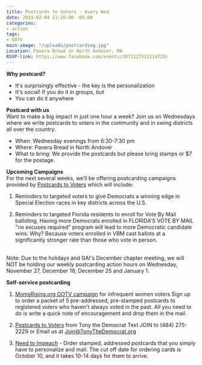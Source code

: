 ```yaml
---
title: Postcards to Voters - every Wed
date: 2019-02-04 21:26:00 -05:00
categories:
- action
tags:
- GOTV
main-image: "/uploads/postcarding.jpg"
Location: Panera Bread in North Andover, MA
RSVP-link: https://www.facebook.com/events/2071127513214729/
---
```


**Why postcard?**
* It's surprisingly effective - the key is the personalization
* It's social! If you do it in groups, but 
* You can do it anywhere

**Postcard with us** <BR>
Want to make a big impact in just one hour a week? Join us on Wednesdays where we write postcards to voters in the community and in swing districts all over the country.
* When: Wednesday evenings from 6:30-7:30 pm
* Where: Panera Bread in North Andover
* What to bring: We provide the postcards but please bring stamps or $7 for the postage. 

**Upcoming Campaigns** <BR>
For the next several weeks, we’ll be offering postcarding campaigns provided by [Postcards to Voters](http://Postcardstovoters.org) which will include: 

1. Reminders to targeted voters to give Democrats a winning edge in Special Election races in key districts across the U.S. 

2. Reminders to targeted Florida residents to enroll for Vote By Mail balloting. Having more Democrats enrolled in FLORIDA'S VOTE BY MAIL "no excuses required" program will lead to more Democratic candidate wins. Why? Because voters enrolled in VBM cast ballots at a significantly stronger rate than those who vote in person.
<BR>
Note: Due to the holidays and GAI's December chapter meeting, we will NOT be holding our weekly postcarding action hours on Wednesday, November 27, December 18, December 25 and January 1.

**Self-service postcarding**
1. [MomsRising.org GOTV campaign](https://bit.ly/2ybtSBg) for infrequent women voters
   Sign up to order a packet of 5 pre-addressed, pre-stamped postcards to registered voters who haven't always voted in the past. All you need to do is write a quick note of encouragement and drop them in the mail.

2. [Postcards to Voters](https://postcardstovoters.org/) from Tony the Democrat
   Text JOIN to (484) 275-2229 or Email us at Join@TonyTheDemocrat.org

3. [Need to Impeach](https://bit.ly/2xQa4mR) - Order stamped, addressed postcards that you simply have to personalize and mail. The cut off date for ordering cards is October 10, and it takes 10-14 days for them to arrive.